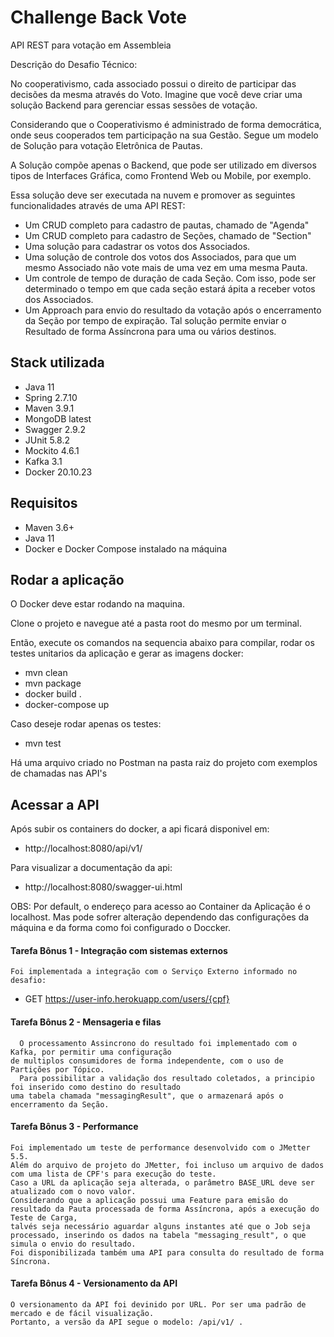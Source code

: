 # Challenge Back Vote

API REST para votação em Assembleia

Descrição do Desafio Técnico:

   No cooperativismo, cada associado possui o direito de participar das decisões da mesma através do Voto. 
   Imagine que você deve criar uma solução Backend para gerenciar essas sessões de
votação.

   Considerando que o Cooperativismo é administrado de forma democrática, onde seus cooperados tem participação
na sua Gestão. Segue um modelo de Solução para votação Eletrônica de Pautas.

   A Solução compõe apenas o Backend, que pode ser utilizado em diversos tipos de Interfaces Gráfica,
como Frontend Web ou Mobile, por exemplo.

   Essa solução deve ser executada na nuvem e promover as seguintes funcionalidades através de
uma API REST:

- Um CRUD completo para cadastro de pautas, chamado de "Agenda"
- Um CRUD completo para cadastro de Seções, chamado de "Section"
- Uma solução para cadastrar os votos dos Associados.
- Uma solução de controle dos votos dos Associados, para que um mesmo Associado não vote mais de uma vez
  em uma mesma Pauta.
- Um controle de tempo de duração de cada Seção. Com isso, pode ser determinado o tempo em que cada seção
  estará ápita a receber votos dos Associados.
- Um Approach para envio do resultado da votação após o encerramento da Seção por tempo de expiração. Tal solução
  permite enviar o Resultado de forma Assíncrona para uma ou vários destinos.

## Stack utilizada

- Java 11
- Spring 2.7.10
- Maven 3.9.1
- MongoDB latest
- Swagger 2.9.2
- JUnit 5.8.2
- Mockito 4.6.1
- Kafka 3.1
- Docker 20.10.23

## Requisitos
- Maven 3.6+
- Java 11
- Docker e Docker Compose instalado na máquina

## Rodar a aplicação

O Docker deve estar rodando na maquina.

Clone o projeto e navegue até a pasta root do mesmo por um terminal.

Então, execute os comandos na sequencia abaixo para compilar, rodar os testes unitarios da aplicação e gerar as imagens docker:

- mvn clean
- mvn package
- docker build .
- docker-compose up

Caso deseje rodar apenas os testes:

- mvn test

Há uma arquivo criado no Postman na pasta raiz do projeto com exemplos de chamadas nas API's

## Acessar a API

Após subir os containers do docker, a api ficará disponivel em:
- http://localhost:8080/api/v1/

Para visualizar a documentação da api:
- http://localhost:8080/swagger-ui.html

OBS: Por default, o endereço para acesso ao Container da Aplicação é o localhost. Mas pode sofrer alteração
     dependendo das configurações da máquina e da forma como foi configurado o Doccker.

#### Tarefa Bônus 1 - Integração com sistemas externos
    Foi implementada a integração com o Serviço Externo informado no desafio: 
- GET https://user-info.herokuapp.com/users/{cpf}

#### Tarefa Bônus 2 - Mensageria e filas
      O processamento Assincrono do resultado foi implementado com o Kafka, por permitir uma configuração 
    de multiplos consumidores de forma independente, com o uso de Partições por Tópico.
      Para possibilitar a validação dos resultado coletados, a principio foi inserido como destino do resultado
    uma tabela chamada "messagingResult", que o armazenará após o encerramento da Seção.

#### Tarefa Bônus 3 - Performance
    Foi implementado um teste de performance desenvolvido com o JMetter 5.5.
	Além do arquivo de projeto do JMetter, foi incluso um arquivo de dados com uma lista de CPF's para execução do teste.
	Caso a URL da aplicação seja alterada, o parâmetro BASE_URL deve ser atualizado com o novo valor.
	Considerando que a aplicação possui uma Feature para emisão do resultado da Pauta processada de forma Assíncrona, após a execução do Teste de Carga,
	talvés seja necessário aguardar alguns instantes até que o Job seja processado, inserindo os dados na tabela "messaging_result", o que simula o envio do resultado.
	Foi disponibilizada também uma API para consulta do resultado de forma Síncrona.

#### Tarefa Bônus 4 - Versionamento da API
    O versionamento da API foi devinido por URL. Por ser uma padrão de mercado e de fácil visualização.
    Portanto, a versão da API segue o modelo: /api/v1/ .
